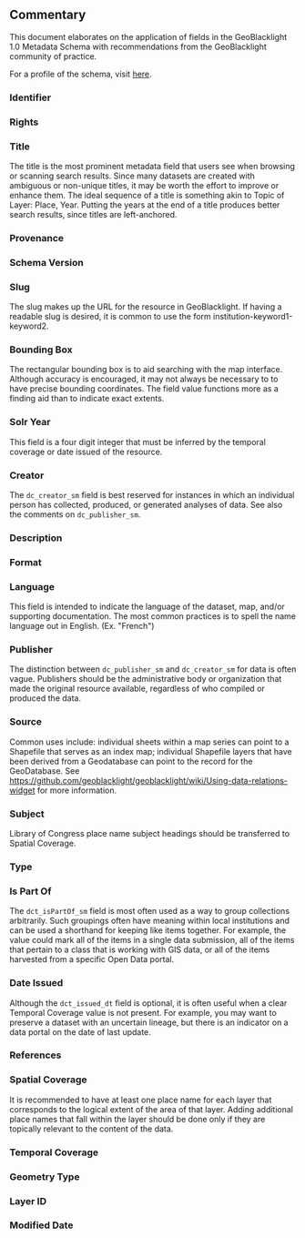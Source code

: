 ## Commentary

This document elaborates on the application of fields in the GeoBlacklight 1.0 Metadata Schema with recommendations from the GeoBlacklight community of practice.

For a profile of the schema, visit [here](/schema/geoblacklight-schema.md).

### Identifier

### Rights

### Title

The title is the most prominent metadata field that users see when browsing or scanning search results. Since many datasets are created with ambiguous or non-unique titles, it may be worth the effort to improve or enhance them. The ideal sequence of a title is something akin to Topic of Layer: Place, Year. Putting the years at the end of a title produces better search results, since titles are left-anchored.

### Provenance

### Schema Version

### Slug

The slug makes up the URL for the resource in GeoBlacklight. If having a readable slug is desired, it is common to use the form institution-keyword1-keyword2.

### Bounding Box

The rectangular bounding box is to aid searching with the map interface. Although accuracy is encouraged, it may not always be necessary to to have precise bounding coordinates. The field value functions more as a finding aid than to indicate exact extents.

### Solr Year

This field is a four digit integer that must be inferred by the temporal coverage or date issued of the resource.

### Creator

The `dc_creator_sm` field is best reserved for instances in which an individual person has collected, produced, or generated analyses of data. See also the comments on `dc_publisher_sm`.

### Description

### Format

### Language

This field is intended to indicate the language of the dataset, map, and/or supporting documentation. The most common practices is to spell the name language out in English. (Ex. "French")

### Publisher

The distinction between `dc_publisher_sm` and `dc_creator_sm` for data is often vague. Publishers should be the administrative body or organization that made the original resource available, regardless of who compiled or produced the data.

### Source

Common uses include: individual sheets within a map series can point to a Shapefile that serves as an index map; individual Shapefile layers that have been derived from a Geodatabase can point to the record for the GeoDatabase. See https://github.com/geoblacklight/geoblacklight/wiki/Using-data-relations-widget for more information.

### Subject

Library of Congress place name subject headings should be transferred to Spatial Coverage.

### Type

### Is Part Of

The `dct_isPartOf_sm` field is most often used as a way to group collections arbitrarily. Such groupings often have meaning within local institutions and can be used a shorthand for keeping like items together. For example, the value could mark all of the items in a single data submission, all of the items that pertain to a class that is working with GIS data, or all of the items harvested from a specific Open Data portal.

### Date Issued

Although the `dct_issued_dt` field is optional, it is often useful when a clear Temporal Coverage value is not present. For example, you may want to preserve a dataset with an uncertain lineage, but there is an indicator on a data portal on the date of last update.

### References

### Spatial Coverage

It is recommended to have at least one place name for each layer that corresponds to the logical extent of the area of that layer. Adding additional place names that fall within the layer should be done only if they are topically relevant to the content of the data.

### Temporal Coverage

###  Geometry Type

### Layer ID

### Modified Date
